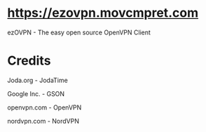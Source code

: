 # https://ezovpn.movcmpret.com

ezOVPN - The easy open source OpenVPN Client



# Credits

Joda.org - JodaTime

Google Inc. - GSON 

openvpn.com - OpenVPN

nordvpn.com - NordVPN

